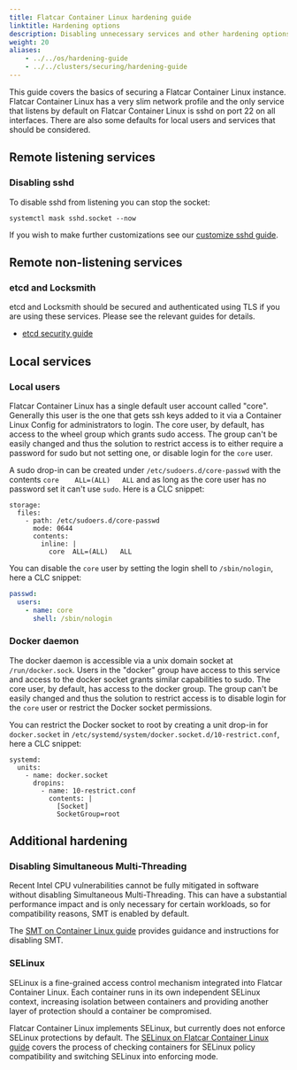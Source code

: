 ```yaml
---
title: Flatcar Container Linux hardening guide
linktitle: Hardening options
description: Disabling unnecessary services and other hardening options.
weight: 20
aliases:
    - ../../os/hardening-guide
    - ../../clusters/securing/hardening-guide
---
```


This guide covers the basics of securing a Flatcar Container Linux instance. Flatcar Container Linux has a very slim network profile and the only service that listens by default on Flatcar Container Linux is sshd on port 22 on all interfaces. There are also some defaults for local users and services that should be considered.

## Remote listening services

### Disabling sshd

To disable sshd from listening you can stop the socket:

```shell
systemctl mask sshd.socket --now
```

If you wish to make further customizations see our [customize sshd guide][sshd-guide].

## Remote non-listening services

### etcd and Locksmith

etcd and Locksmith should be secured and authenticated using TLS if you are using these services. Please see the relevant guides for details.

* [etcd security guide][etcd-sec-guide]

## Local services

### Local users

Flatcar Container Linux has a single default user account called "core". Generally this user is the one that gets ssh keys added to it via a Container Linux Config for administrators to login. The core user, by default, has access to the wheel group which grants sudo access. The group can't be easily changed and thus the solution to restrict access is to either require a password for sudo but not setting one, or disable login for the `core` user.

A sudo drop-in can be created under `/etc/sudoers.d/core-passwd` with the contents `core	ALL=(ALL) 	ALL` and as long as the core user has no password set it can't use `sudo`. Here is a CLC snippet:

```
storage:
  files:
    - path: /etc/sudoers.d/core-passwd
      mode: 0644
      contents:
        inline: |
          core	ALL=(ALL) 	ALL
```

You can disable the `core` user by setting the login shell to `/sbin/nologin`, here a CLC snippet:

```yaml
passwd:
  users:
    - name: core
      shell: /sbin/nologin
```

### Docker daemon

The docker daemon is accessible via a unix domain socket at `/run/docker.sock`. Users in the "docker" group have access to this service and access to the docker socket grants similar capabilities to sudo. The core user, by default, has access to the docker group. The group can't be easily changed and thus the solution to restrict access is to disable login for the `core` user or restrict the Docker socket permissions.

You can restrict the Docker socket to root by creating a unit drop-in for `docker.socket` in `/etc/systemd/system/docker.socket.d/10-restrict.conf`, here a CLC snippet:

```
systemd:
  units:
    - name: docker.socket
      dropins:
        - name: 10-restrict.conf
          contents: |
            [Socket]
            SocketGroup=root
```

## Additional hardening

### Disabling Simultaneous Multi-Threading

Recent Intel CPU vulnerabilities cannot be fully mitigated in software without disabling Simultaneous Multi-Threading. This can have a substantial performance impact and is only necessary for certain workloads, so for compatibility reasons, SMT is enabled by default.

The [SMT on Container Linux guide][smt-guide] provides guidance and instructions for disabling SMT.

### SELinux

SELinux is a fine-grained access control mechanism integrated into Flatcar Container Linux. Each container runs in its own independent SELinux context, increasing isolation between containers and providing another layer of protection should a container be compromised.

Flatcar Container Linux implements SELinux, but currently does not enforce SELinux protections by default. The [SELinux on Flatcar Container Linux guide][selinux-guide] covers the process of checking containers for SELinux policy compatibility and switching SELinux into enforcing mode.

[smt-guide]: disabling-smt
[sshd-guide]: customizing-sshd
[etcd-sec-guide]: https://etcd.io/docs/v3.4.0/op-guide/security/
[selinux-guide]: selinux
